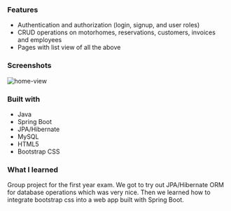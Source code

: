 ### Features

- Authentication and authorization (login, signup, and user roles)
- CRUD operations on motorhomes, reservations, customers, invoices and employees
- Pages with list view of all the above

### Screenshots

![home-view](./images/home.jpg)

### Built with

- Java
- Spring Boot
- JPA/Hibernate
- MySQL
- HTML5
- Bootstrap CSS

### What I learned

Group project for the first year exam. We got to try out JPA/Hibernate ORM for database operations which was very nice. Then we learned how to integrate bootstrap css into a web app built with Spring Boot.
